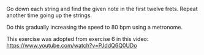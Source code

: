 Go down each string and find the given note in the first twelve frets.
Repeat another time going up the strings.

Do this gradually increasing the speed to 80 bpm using a metronome.

This exercise was adopted from exercise 6 in this video: https://www.youtube.com/watch?v=PJddQ6Q0UDo
